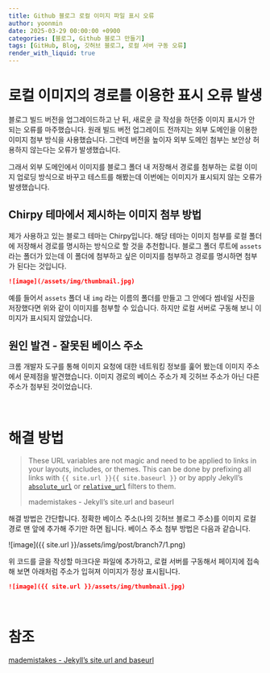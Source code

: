 ```yaml
---
title: Github 블로그 로컬 이미지 파일 표시 오류
author: yoonmin
date: 2025-03-29 00:00:00 +0900
categories: [블로그, Github 블로그 만들기]
tags: [GitHub, Blog, 깃허브 블로그, 로컬 서버 구동 오류]
render_with_liquid: true
---
```


# 로컬 이미지의 경로를 이용한 표시 오류 발생

블로그 빌드 버전을 업그레이드하고 난 뒤, 새로운 글 작성을 하던중 이미지 표시가 안 되는 오류를 마주했습니다. 원래 빌드 버전 업그레이드 전까지는 외부 도메인을 이용한 이미지 첨부 방식을 사용했습니다. 그런데 버전을 높이자 외부 도메인 첨부는 보안상 허용하지 않는다는 오류가 발생했습니다.

그래서 외부 도메인에서 이미지를 블로그 폴더 내 저장해서 경로를 첨부하는 로컬 이미지 업로딩 방식으로 바꾸고 테스트를 해봤는데 이번에는 이미지가 표시되지 않는 오류가 발생했습니다.

## Chirpy 테마에서 제시하는 이미지 첨부 방법

제가 사용하고 있는 블로그 테마는 Chirpy입니다. 해당 테마는 이미지 첨부를 로컬 폴더에 저장해서 경로를 명시하는 방식으로 할 것을 추천합니다. 블로그 폴더 루트에 `assets` 라는 폴더가 있는데 이 폴더에 첨부하고 싶은 이미지를 첨부하고 경로를 명시하면 첨부가 된다는 것입니다.

```markdown
![image](/assets/img/thumbnail.jpg)
```

예를 들어서 `assets` 폴더 내 `img` 라는 이름의 폴더를 만들고 그 안에다 썸네일 사진을 저장했다면 위와 같이 이미지를 첨부할 수 있습니다. 하지만 로컬 서버로 구동해 보니 이미지가 표시되지 않았습니다. 

## 원인 발견 - 잘못된 베이스 주소

크롬 개발자 도구를 통해 이미지 요청에 대한 네트워킹 정보를 훑어 봤는데 이미지 주소에서 문제점을 발견했습니다. 이미지 경로의 베이스 주소가 제 깃허브 주소가 아닌 다른 주소가 첨부된 것이었습니다.

​		

# 해결 방법

> These URL variables are not magic and need to be applied to links in your layouts, includes, or themes. This can be done by prefixing all links with `{{ site.url }}{{ site.baseurl }}` or by apply Jekyll’s [`absolute_url`](https://mademistakes.com/mastering-jekyll/site-url-baseurl/#absolute_url-filter) or [`relative_url`](https://mademistakes.com/mastering-jekyll/site-url-baseurl/#relative_url-filter) filters to them.
>
> mademistakes - Jekyll’s site.url and baseurl

해결 방법은 간단합니다. 정확한 베이스 주소(나의 깃허브 블로그 주소)를 이미지 로컬 경로 맨 앞에 추가해 주기만 하면 됩니다. 베이스 주소 첨부 방법은 다음과 같습니다.

![image]({{ site.url }}/assets/img/post/branch7/1.png)

위 코드를 글을 작성할 마크다운 파일에 추가하고, 로컬 서버를 구동해서 페이지에 접속해 보면 아래처럼 주소가 입혀져 이미지가 정상 표시됩니다.

```markdown
![image]({{ site.url }}/assets/img/thumbnail.jpg)
```

​		

# 참조

[mademistakes - Jekyll’s site.url and baseurl](https://mademistakes.com/mastering-jekyll/site-url-baseurl/)